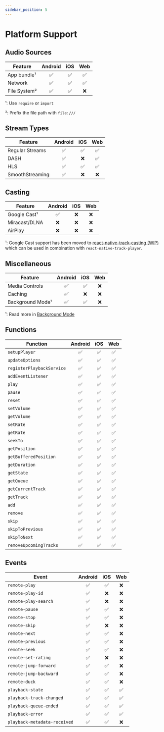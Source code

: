 ```yaml
---
sidebar_position: 5
---
```


# Platform Support

## Audio Sources

| Feature      | Android | iOS | Web |
| ------------ | :-----: | :-: | :-: |
| App bundle¹  |   ✅    | ✅  | ✅  |
| Network      |   ✅    | ✅  | ✅  |
| File System² |   ✅    | ✅  | ❌  |

¹: Use `require` or `import`

²: Prefix the file path with `file:///`

## Stream Types

| Feature         | Android | iOS | Web |
| --------------- | :-----: | :-: | :-: |
| Regular Streams |   ✅    | ✅  | ✅  |
| DASH            |   ✅    | ❌  | ✅  |
| HLS             |   ✅    | ✅  | ✅  |
| SmoothStreaming |   ✅    | ❌  | ❌  |

## Casting

| Feature       | Android | iOS | Web |
| ------------- | :-----: | :-: | :-: |
| Google Cast¹  |   ✅    | ❌  | ❌  |
| Miracast/DLNA |   ❌    | ❌  | ❌  |
| AirPlay       |   ❌    | ❌  | ❌  |

¹: Google Cast support has been moved to [react-native-track-casting (WIP)](https://github.com/react-native-kit/react-native-track-casting) which can be used in combination with `react-native-track-player`.

## Miscellaneous

| Feature          | Android | iOS | Web |
| ---------------- | :-----: | :-: | :-: |
| Media Controls   |   ✅    | ✅  | ❌  |
| Caching          |   ✅    | ❌  | ❌  |
| Background Mode¹ |   ✅    | ✅  | ❌  |

¹: Read more in [Background Mode](./background-mode.md)

## Functions

| Function                  | Android | iOS | Web |
| ------------------------- | :-----: | :-: | :-: |
| `setupPlayer`             |   ✅    | ✅  | ✅  |
| `updateOptions`           |   ✅    | ✅  | ✅  |
| `registerPlaybackService` |   ✅    | ✅  | ✅  |
| `addEventListener`        |   ✅    | ✅  | ✅  |
| `play`                    |   ✅    | ✅  | ✅  |
| `pause`                   |   ✅    | ✅  | ✅  |
| `reset`                   |   ✅    | ✅  | ✅  |
| `setVolume`               |   ✅    | ✅  | ✅  |
| `getVolume`               |   ✅    | ✅  | ✅  |
| `setRate`                 |   ✅    | ✅  | ✅  |
| `getRate`                 |   ✅    | ✅  | ✅  |
| `seekTo`                  |   ✅    | ✅  | ✅  |
| `getPosition`             |   ✅    | ✅  | ✅  |
| `getBufferedPosition`     |   ✅    | ✅  | ✅  |
| `getDuration`             |   ✅    | ✅  | ✅  |
| `getState`                |   ✅    | ✅  | ✅  |
| `getQueue`                |   ✅    | ✅  | ✅  |
| `getCurrentTrack`         |   ✅    | ✅  | ✅  |
| `getTrack`                |   ✅    | ✅  | ✅  |
| `add`                     |   ✅    | ✅  | ✅  |
| `remove`                  |   ✅    | ✅  | ✅  |
| `skip`                    |   ✅    | ✅  | ✅  |
| `skipToPrevious`          |   ✅    | ✅  | ✅  |
| `skipToNext`              |   ✅    | ✅  | ✅  |
| `removeUpcomingTracks`    |   ✅    | ✅  | ✅  |

## Events

| Event                        | Android | iOS | Web |
| ---------------------------- | :-----: | :-: | :-: |
| `remote-play`                |   ✅    | ✅  | ❌  |
| `remote-play-id`             |   ✅    | ❌  | ❌  |
| `remote-play-search`         |   ✅    | ❌  | ❌  |
| `remote-pause`               |   ✅    | ✅  | ❌  |
| `remote-stop`                |   ✅    | ✅  | ❌  |
| `remote-skip`                |   ✅    | ❌  | ❌  |
| `remote-next`                |   ✅    | ✅  | ❌  |
| `remote-previous`            |   ✅    | ✅  | ❌  |
| `remote-seek`                |   ✅    | ✅  | ❌  |
| `remote-set-rating`          |   ✅    | ❌  | ❌  |
| `remote-jump-forward`        |   ✅    | ✅  | ❌  |
| `remote-jump-backward`       |   ✅    | ✅  | ❌  |
| `remote-duck`                |   ✅    | ✅  | ❌  |
| `playback-state`             |   ✅    | ✅  | ✅  |
| `playback-track-changed`     |   ✅    | ✅  | ✅  |
| `playback-queue-ended`       |   ✅    | ✅  | ✅  |
| `playback-error`             |   ✅    | ✅  | ✅  |
| `playback-metadata-received` |   ✅    | ✅  | ❌  |
